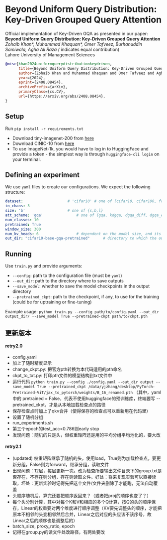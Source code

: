# Beyond Uniform Query Distribution: Key-Driven Grouped Query Attention

Official implementation of Key-Driven GQA as presented in our paper:
**Beyond Uniform Query Distribution: Key-Driven Grouped Query Attention** </br>
*Zohaib Khan\*, Muhammad Khaquan\*, Omer Tafveez, Burhanuddin Samiwala, Agha Ali Raza (* indicates equal contribution) <br>
Lahore University of Management Sciences  <br>

```bibtex
@misc{khan2024uniformquerydistributionkeydriven,
      title={Beyond Uniform Query Distribution: Key-Driven Grouped Query Attention}, 
      author={Zohaib Khan and Muhammad Khaquan and Omer Tafveez and Agha Ali Raza},
      year={2024},
      eprint={2408.08454},
      archivePrefix={arXiv},
      primaryClass={cs.CV},
      url={https://arxiv.org/abs/2408.08454}, 
}
```

## Setup

Run `pip install -r requirements.txt`

* Download tiny-imagenet-200 from [here](http://cs231n.stanford.edu/tiny-imagenet-200.zip)
* Download CINIC-10 from [here](https://datashare.is.ed.ac.uk/bitstream/handle/10283/3192/CINIC-10.tar.gz)
* To use ImageNet-1k, you would have to log in to HuggingFace and provide a token - the simplest way is through `huggingface-cli login` on your terminal.

## Defining an experiment

We use `yaml` files to create our configurations. We expect the following structure:
```yaml
dataset: 					# 'cifar10' # one of {cifar10, cifar100, food101, tiny-imagenet-200}
in_chans: 3
size: 'b'					# one of {s,b,l}
att_scheme: 'gqa'				# one of {gqa, kdgqa, dgqa_diff, dgqa_ema, pgqa}
num_classes: 10
pretrained: True
window_size: 300
num_kv_heads: 6					# dependent on the model size, and its number of heads
out_dir: "cifar10-base-gqa-pretrained"		# directory to which the outputs are saved
```

## Running

Use `train.py` and provide arguments:
- `--config`: path to the configuration file (must be `yaml`)
- `--out_dir`: path to the directory where to save outputs
- `--save_model`: whether to save the model checkpoints in the output directory
- `--pretrained_ckpt`: path to the checkpoint, if any, to use for the training (could be for uptraining or fine-tuning)

Example usage: `python train.py --config path/to/config.yaml --out_dir output_dir/ --save_model True --pretrained-ckpt path/to/ckpt.pth`

## 更新版本

#### retry2.0

- config.yaml
- 加上了随时精度显示
- change_ckpt.py: 把官方pth转换为本代码适用的pth命名
- ckpt_to_txt.py: 打印pth文件的模型结构到txt文件中
- 运行代码 `python train.py --config ./config.yaml --out_dir output --save_model True --pretrained_ckpt /data/yjzhang/desktop/PyTorch-Pretrained-ViT/jax_to_pytorch/weights/B_16_renamed.pth`  （其中，yaml中的 pretrained = False，代表不使用huggingface的预训练库，终端要写 --pretrained_ckpt，才是从本地加载检查点的路径
- 保存检查点时加上了qkv合并（使得保存的检查点可以重新用在代码里）
- 设置了随机分组
- run_experiments.sh
- 第三个epoch的test_acc<0.786则early stop
- 发现问题：随机的只是头，但权重矩阵还是用的平均分组平均池化的，要大改

#### retry2.1

- (updated) 权重矩阵继承了随机的头，使用load，True则为加载检查点，要更新分组，False则为forward，继承分组，读取文件
- 出现问题：12层，每层更新一次。改为检查所要输出文件目录下的group.txt是否存在，不存在则分组，存在则读取文件。好处：将来复现实验可以直接读取，坏处：更新实验时记得先把这个文件/文件夹删除了才能跑，无法自动覆盖
- 头顺序随机后，算完还要把顺序返回来？（或者把proj的顺序也变了？）
- 每个头分别计算，其中对每个K和V和相应的多个Q计算，按Q的头的顺序保存，Linear的权重要对两个维度进行顺序调整（KV要先调整头的顺序，才能把原本不相邻的头变相邻然后合并，Linear之后对应的头应该不该序号，故Linear之后的顺序也是调整后的）
- batch_size, proxy_ratio, epoch
- 记得在group.py的读文件处改路径，有两处要改